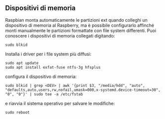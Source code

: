 ## Dispositivi di memoria

Raspbian monta automaticamente le partizioni ext quando colleghi un dispositivo di memoria al Raspberry, ma è possibile configurarlo affinché monti  manualmente le partizioni formattate con file system differenti.
Puoi conoscere i dispositivi di memoria collegati digitando:
```
sudo blkid
```

Installa i driver per i file system più diffusi:
```
sudo apt update
sudo apt install exfat-fuse ntfs-3g hfsplus
```

configura il dispositivo di memoria:
```
sudo blkid | grep <DEV> | awk '{print $3, "/media/hdd", "auto", "defaults,auto,users,rw,nofail,umask=000,x-systemd.device-timeout=30", "0", "0"}' | sudo tee -a /etc/fstab
```

e riavvia il sistema operativo per salvare le modifiche:
```
sudo reboot
```
